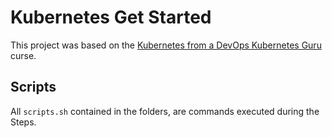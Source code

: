 # Kubernetes Get Started 

This project was based on the [Kubernetes from a DevOps Kubernetes Guru](https://www.udemy.com/kubernetes-from-a-devops-kubernetes-guru) curse.

## Scripts

All `scripts.sh` contained in the folders, are commands executed during the Steps.
